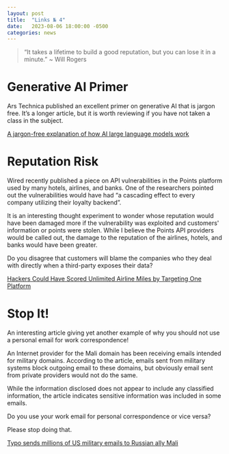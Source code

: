 ```yaml
---
layout: post
title:  "Links № 4"
date:   2023-08-06 18:00:00 -0500
categories: news
---
```


> “It takes a lifetime to build a good reputation, but you can lose it in a minute.” ~ Will Rogers

# Generative AI Primer
Ars Technica published an excellent primer on generative AI that is jargon free.  It’s a longer article, but it is worth reviewing if you have not taken a class in the subject.

[A jargon-free explanation of how AI large language models work](https://arstechnica.com/science/2023/07/a-jargon-free-explanation-of-how-ai-large-language-models-work/)

# Reputation Risk
Wired recently published a piece on API vulnerabilities in the Points platform used by many hotels, airlines, and banks.  One of the researchers pointed out the vulnerabilities would have had “a cascading effect to every company utilizing their loyalty backend”.  

It is an interesting thought experiment to wonder whose reputation would have been damaged more if the vulnerability was exploited and customers' information or points were stolen.  While I believe the Points API providers would be called out, the damage to the reputation of the airlines, hotels, and banks would have been greater.

Do you disagree that customers will blame the companies who they deal with directly when a third-party exposes their data?

[Hackers Could Have Scored Unlimited Airline Miles by Targeting One Platform](https://www.wired.com/story/points-travel-rewards-platform-flaws/)

# Stop It!
An interesting article giving yet another example of why you should not use a personal email for work correspondence!

An Internet provider for the Mali domain has been receiving emails intended for military domains.  According to the article, emails sent from military systems block outgoing email to these domains, but obviously email sent from private providers would not do the same.

While the information disclosed does not appear to include any classified information, the article indicates sensitive information was included in some emails.

Do you use your work email for personal correspondence or vice versa?

Please stop doing that.

[Typo sends millions of US military emails to Russian ally Mali](https://www.bbc.com/news/world-us-canada-66226873)